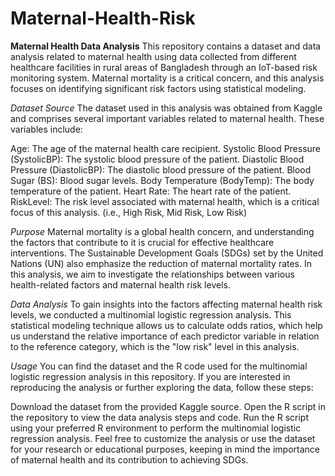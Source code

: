 # Maternal-Health-Risk
**Maternal Health Data Analysis**
This repository contains a dataset and data analysis related to maternal health using data collected from different healthcare facilities in rural areas of Bangladesh through an IoT-based risk monitoring system. Maternal mortality is a critical concern, and this analysis focuses on identifying significant risk factors using statistical modeling.

*Dataset Source*
The dataset used in this analysis was obtained from Kaggle and comprises several important variables related to maternal health. These variables include:

Age: The age of the maternal health care recipient.
Systolic Blood Pressure (SystolicBP): The systolic blood pressure of the patient.
Diastolic Blood Pressure (DiastolicBP): The diastolic blood pressure of the patient.
Blood Sugar (BS): Blood sugar levels.
Body Temperature (BodyTemp): The body temperature of the patient.
Heart Rate: The heart rate of the patient.
RiskLevel: The risk level associated with maternal health, which is a critical focus of this analysis. (i.e., High Risk, Mid Risk, Low Risk)

*Purpose*
Maternal mortality is a global health concern, and understanding the factors that contribute to it is crucial for effective healthcare interventions. The Sustainable Development Goals (SDGs) set by the United Nations (UN) also emphasize the reduction of maternal mortality rates. In this analysis, we aim to investigate the relationships between various health-related factors and maternal health risk levels.

*Data Analysis*
To gain insights into the factors affecting maternal health risk levels, we conducted a multinomial logistic regression analysis. This statistical modeling technique allows us to calculate odds ratios, which help us understand the relative importance of each predictor variable in relation to the reference category, which is the "low risk" level in this analysis.

*Usage*
You can find the dataset and the R code used for the multinomial logistic regression analysis in this repository. If you are interested in reproducing the analysis or further exploring the data, follow these steps:

Download the dataset from the provided Kaggle source.
Open the R script in the repository to view the data analysis steps and code.
Run the R script using your preferred R environment to perform the multinomial logistic regression analysis.
Feel free to customize the analysis or use the dataset for your research or educational purposes, keeping in mind the importance of maternal health and its contribution to achieving SDGs.
